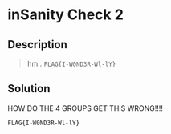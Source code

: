 # inSanity Check 2

## Description

> hm.. `FLAG{I-W0ND3R-Wl-lY}`

## Solution

HOW DO THE 4 GROUPS GET THIS WRONG!!!!

`FLAG{I-W0ND3R-Wl-lY}`
